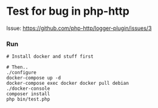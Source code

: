 # Test for bug in php-http

Issue: https://github.com/php-http/logger-plugin/issues/3

### Run

```
# Install docker and stuff first

# Then..
./configure
docker-compose up -d
docker-compose exec docker docker pull debian
./docker-console
composer install
php bin/test.php
```
